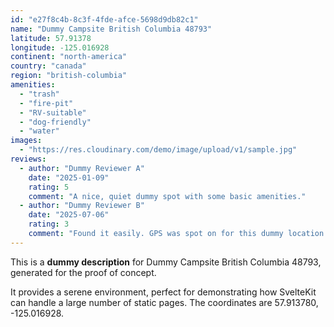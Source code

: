 ```yaml
---
id: "e27f8c4b-8c3f-4fde-afce-5698d9db82c1"
name: "Dummy Campsite British Columbia 48793"
latitude: 57.91378
longitude: -125.016928
continent: "north-america"
country: "canada"
region: "british-columbia"
amenities:
  - "trash"
  - "fire-pit"
  - "RV-suitable"
  - "dog-friendly"
  - "water"
images:
  - "https://res.cloudinary.com/demo/image/upload/v1/sample.jpg"
reviews:
  - author: "Dummy Reviewer A"
    date: "2025-01-09"
    rating: 5
    comment: "A nice, quiet dummy spot with some basic amenities."
  - author: "Dummy Reviewer B"
    date: "2025-07-06"
    rating: 3
    comment: "Found it easily. GPS was spot on for this dummy location."
---
```


This is a **dummy description** for Dummy Campsite British Columbia 48793, generated for the proof of concept.

It provides a serene environment, perfect for demonstrating how SvelteKit can handle a large number of static pages. The coordinates are 57.913780, -125.016928.
